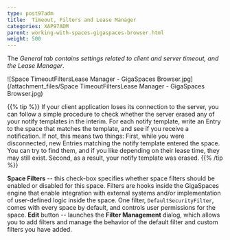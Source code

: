 ```yaml
---
type: post97adm
title:  Timeout, Filters and Lease Manager
categories: XAP97ADM
parent: working-with-spaces-gigaspaces-browser.html
weight: 500
---
```




The **General* tab contains settings related to client and server timeout, and the *Lease Manager**.

![Space TimeoutFiltersLease Manager - GigaSpaces Browser.jpg](/attachment_files/Space TimeoutFiltersLease Manager - GigaSpaces Browser.jpg)

{{% tip %}}
If your client application loses its connection to the server, you can follow a simple procedure to check whether the server erased any of your notify templates in the interim. For each notify template, write an Entry to the space that matches the template, and see if you receive a notification. If not, this means two things: First, while you were disconnected, new Entries matching the notify template entered the space. You can try to find them, and if you like depending on their lease time, they may still exist. Second, as a result, your notify template was erased.
{{% /tip %}}

**Space Filters** -- this check-box specifies whether space filters should be enabled or disabled for this space. Filters are hooks inside the GigaSpaces engine that enable integration with external systems and/or implementation of user-defined logic inside the space. One filter, `DefaultSecurityFilter`, comes with every space by default, and controls user permissions for the space.
**Edit** button -- launches the **Filter Management** dialog, which allows you to add filters and manage the behavior of the default filter and custom filters you have added.

